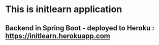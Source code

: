 # This is initlearn application

## Backend in Spring Boot - deployed to Heroku : https://initlearn.herokuapp.com

